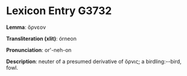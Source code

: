 # Lexicon Entry G3732

**Lemma**: ὄρνεον

**Transliteration (xlit)**: órneon

**Pronunciation**: or'-neh-on

**Description**:
neuter of a presumed derivative of ὄρνις; a birdling:--bird, fowl.
